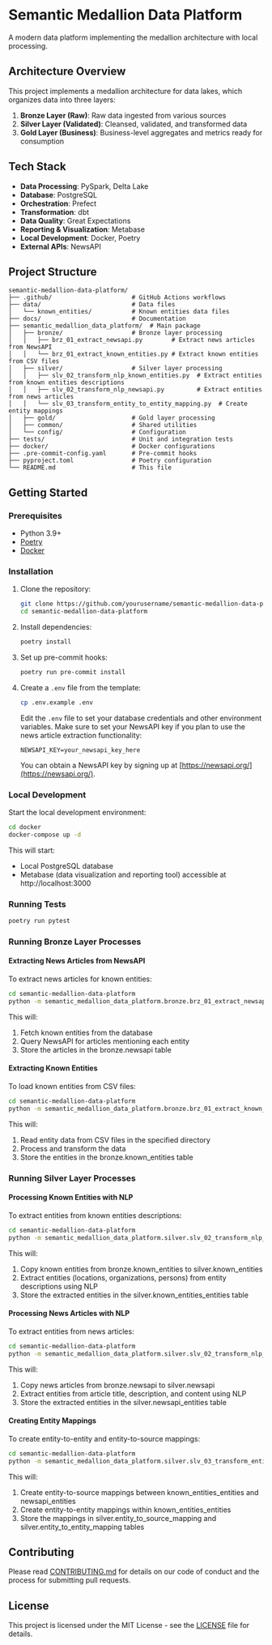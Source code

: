 # Semantic Medallion Data Platform

A modern data platform implementing the medallion architecture with local processing.

## Architecture Overview

This project implements a medallion architecture for data lakes, which organizes data into three layers:

1. **Bronze Layer (Raw)**: Raw data ingested from various sources
2. **Silver Layer (Validated)**: Cleansed, validated, and transformed data
3. **Gold Layer (Business)**: Business-level aggregates and metrics ready for consumption

## Tech Stack

- **Data Processing**: PySpark, Delta Lake
- **Database**: PostgreSQL
- **Orchestration**: Prefect
- **Transformation**: dbt
- **Data Quality**: Great Expectations
- **Reporting & Visualization**: Metabase
- **Local Development**: Docker, Poetry
- **External APIs**: NewsAPI

## Project Structure

```
semantic-medallion-data-platform/
├── .github/                      # GitHub Actions workflows
├── data/                         # Data files
│   └── known_entities/           # Known entities data files
├── docs/                         # Documentation
├── semantic_medallion_data_platform/  # Main package
│   ├── bronze/                   # Bronze layer processing
│   │   ├── brz_01_extract_newsapi.py        # Extract news articles from NewsAPI
│   │   └── brz_01_extract_known_entities.py # Extract known entities from CSV files
│   ├── silver/                   # Silver layer processing
│   │   ├── slv_02_transform_nlp_known_entities.py  # Extract entities from known entities descriptions
│   │   ├── slv_02_transform_nlp_newsapi.py         # Extract entities from news articles
│   │   └── slv_03_transform_entity_to_entity_mapping.py  # Create entity mappings
│   ├── gold/                     # Gold layer processing
│   ├── common/                   # Shared utilities
│   └── config/                   # Configuration
├── tests/                        # Unit and integration tests
├── docker/                       # Docker configurations
├── .pre-commit-config.yaml       # Pre-commit hooks
├── pyproject.toml                # Poetry configuration
└── README.md                     # This file
```

## Getting Started

### Prerequisites

- Python 3.9+
- [Poetry](https://python-poetry.org/docs/#installation)
- [Docker](https://docs.docker.com/get-docker/)

### Installation

1. Clone the repository:
   ```bash
   git clone https://github.com/yourusername/semantic-medallion-data-platform.git
   cd semantic-medallion-data-platform
   ```

2. Install dependencies:
   ```bash
   poetry install
   ```

3. Set up pre-commit hooks:
   ```bash
   poetry run pre-commit install
   ```

4. Create a `.env` file from the template:
   ```bash
   cp .env.example .env
   ```

   Edit the `.env` file to set your database credentials and other environment variables. Make sure to set your NewsAPI key if you plan to use the news article extraction functionality:
   ```
   NEWSAPI_KEY=your_newsapi_key_here
   ```

   You can obtain a NewsAPI key by signing up at [https://newsapi.org/](https://newsapi.org/).

### Local Development

Start the local development environment:

```bash
cd docker
docker-compose up -d
```

This will start:
- Local PostgreSQL database
- Metabase (data visualization and reporting tool) accessible at http://localhost:3000

### Running Tests

```bash
poetry run pytest
```

### Running Bronze Layer Processes

#### Extracting News Articles from NewsAPI

To extract news articles for known entities:

```bash
cd semantic-medallion-data-platform
python -m semantic_medallion_data_platform.bronze.brz_01_extract_newsapi --days_back 7
```

This will:
1. Fetch known entities from the database
2. Query NewsAPI for articles mentioning each entity
3. Store the articles in the bronze.newsapi table

#### Extracting Known Entities

To load known entities from CSV files:

```bash
cd semantic-medallion-data-platform
python -m semantic_medallion_data_platform.bronze.brz_01_extract_known_entities --raw_data_filepath data/known_entities/
```

This will:
1. Read entity data from CSV files in the specified directory
2. Process and transform the data
3. Store the entities in the bronze.known_entities table

### Running Silver Layer Processes

#### Processing Known Entities with NLP

To extract entities from known entities descriptions:

```bash
cd semantic-medallion-data-platform
python -m semantic_medallion_data_platform.silver.slv_02_transform_nlp_known_entities
```

This will:
1. Copy known entities from bronze.known_entities to silver.known_entities
2. Extract entities (locations, organizations, persons) from entity descriptions using NLP
3. Store the extracted entities in the silver.known_entities_entities table

#### Processing News Articles with NLP

To extract entities from news articles:

```bash
cd semantic-medallion-data-platform
python -m semantic_medallion_data_platform.silver.slv_02_transform_nlp_newsapi
```

This will:
1. Copy news articles from bronze.newsapi to silver.newsapi
2. Extract entities from article title, description, and content using NLP
3. Store the extracted entities in the silver.newsapi_entities table

#### Creating Entity Mappings

To create entity-to-entity and entity-to-source mappings:

```bash
cd semantic-medallion-data-platform
python -m semantic_medallion_data_platform.silver.slv_03_transform_entity_to_entity_mapping
```

This will:
1. Create entity-to-source mappings between known_entities_entities and newsapi_entities
2. Create entity-to-entity mappings within known_entities_entities
3. Store the mappings in silver.entity_to_source_mapping and silver.entity_to_entity_mapping tables


## Contributing

Please read [CONTRIBUTING.md](CONTRIBUTING.md) for details on our code of conduct and the process for submitting pull requests.

## License

This project is licensed under the MIT License - see the [LICENSE](LICENSE) file for details.
